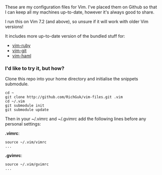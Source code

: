 These are my configuration files for Vim. I've placed them on Github so that I can keep all my machines up-to-date, however it's always good to share.

I run this on Vim 7.2 (and above), so unsure if it will work with older Vim versions!

It includes more up-to-date version of the bundled stuff for:

* [vim-ruby](http://github.com/vim-ruby/vim-ruby)
* [vim-git](http://github.com/tpope/vim-git)
* [vim-haml](http://github.com/tpope/vim-haml)

### I'd like to try it, but how?

Clone this repo into your home directory and initialise the snippets submodule.

    cd ~
    git clone http://github.com/RichGuk/vim-files.git .vim
    cd ~/.vim
    git submodule init
    git submodule update

Then in your ~/.vimrc and ~/.gvimrc add the following lines before any personal settings:

**.vimrc**:

    source ~/.vim/vimrc
    ...

**.gvimrc**:

    source ~/.vim/gvimrc
    ...

